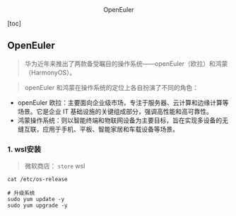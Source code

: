 <center>OpenEuler</center>







[toc]







## OpenEuler

> 华为近年来推出了两款备受瞩目的操作系统——openEuler（欧拉）和鸿蒙（HarmonyOS）。

> openEuler 和鸿蒙在操作系统的定位上各自扮演了不同的角色：

* openEuler 欧拉：主要面向企业级市场，专注于服务器、云计算和边缘计算等场景。它是企业 IT 基础设施的关键组成部分，强调高性能和高可靠性。
* 鸿蒙操作系统：则以智能终端和物联网设备为主要目标，旨在实现多设备的无缝互联，应用于手机、平板、智能家居和车载设备等场景。
  





### 1. wsl安装

> 微软商店： `store` wsl

```shell
cat /etc/os-release

# 升级系统
sudo yum update -y
sudo yum upgrade -y
```

